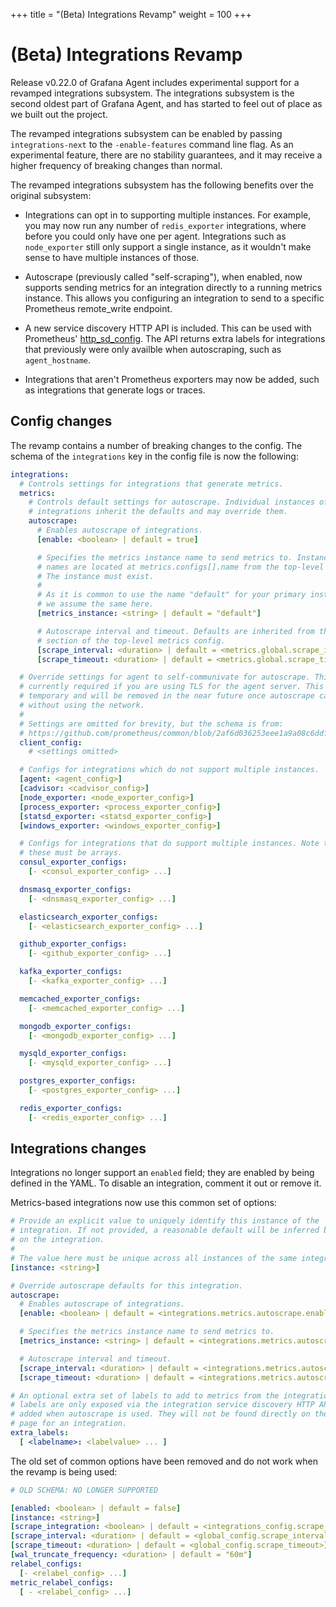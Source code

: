+++
title = "(Beta) Integrations Revamp"
weight = 100
+++

# (Beta) Integrations Revamp

Release v0.22.0 of Grafana Agent includes experimental support for a revamped
integrations subsystem. The integrations subsystem is the second oldest part of
Grafana Agent, and has started to feel out of place as we built out the
project.

The revamped integrations subsystem can be enabled by passing
`integrations-next` to the `-enable-features` command line flag. As an
experimental feature, there are no stability guarantees, and it may receive a
higher frequency of breaking changes than normal.

The revamped integrations subsystem has the following benefits over the
original subsystem:

* Integrations can opt in to supporting multiple instances. For example, you
  may now run any number of `redis_exporter` integrations, where before you
  could only have one per agent. Integrations such as `node_exporter` still
  only support a single instance, as it wouldn't make sense to have multiple
  instances of those.

* Autoscrape (previously called "self-scraping"), when enabled, now supports
  sending metrics for an integration directly to a running metrics instance.
  This allows you configuring an integration to send to a specific Prometheus
  remote_write endpoint.

* A new service discovery HTTP API is included. This can be used with
  Prometheus' [http_sd_config][http_sd_config]. The API returns extra labels
  for integrations that previously were only availble when autoscraping, such
  as `agent_hostname`.

* Integrations that aren't Prometheus exporters may now be added, such as
  integrations that generate logs or traces.

[http_sd_config]: https://prometheus.io/docs/prometheus/latest/configuration/configuration/#http_sd_config

## Config changes

The revamp contains a number of breaking changes to the config. The schema of the
`integrations` key in the config file is now the following:

```yaml
integrations:
  # Controls settings for integrations that generate metrics.
  metrics:
    # Controls default settings for autoscrape. Individual instances of
    # integrations inherit the defaults and may override them.
    autoscrape:
      # Enables autoscrape of integrations.
      [enable: <boolean> | default = true]

      # Specifies the metrics instance name to send metrics to. Instance
      # names are located at metrics.configs[].name from the top-level config.
      # The instance must exist.
      #
      # As it is common to use the name "default" for your primary instance,
      # we assume the same here.
      [metrics_instance: <string> | default = "default"]

      # Autoscrape interval and timeout. Defaults are inherited from the global
      # section of the top-level metrics config.
      [scrape_interval: <duration> | default = <metrics.global.scrape_interval>]
      [scrape_timeout: <duration> | default = <metrics.global.scrape_timeout>]

  # Override settings for agent to self-communivate for autoscrape. This is
  # currently required if you are using TLS for the agent server. This field is
  # temporary and will be removed in the near future once autoscrape can work #
  # without using the network.
  #
  # Settings are omitted for brevity, but the schema is from:
  # https://github.com/prometheus/common/blob/2af6d036253eee1a9a08c6ddf6be6d67537bcdff/config/http_config.go#L177
  client_config:
    # <settings omitted>

  # Configs for integrations which do not support multiple instances.
  [agent: <agent_config>]
  [cadvisor: <cadvisor_config>]
  [node_exporter: <node_exporter_config>]
  [process_exporter: <process_exporter_config>]
  [statsd_exporter: <statsd_exporter_config>]
  [windows_exporter: <windows_exporter_config>]

  # Configs for integrations that do support multiple instances. Note that
  # these must be arrays.
  consul_exporter_configs:
    [- <consul_exporter_config> ...]

  dnsmasq_exporter_configs:
    [- <dnsmasq_exporter_config> ...]

  elasticsearch_exporter_configs:
    [- <elasticsearch_exporter_config> ...]

  github_exporter_configs:
    [- <github_exporter_config> ...]

  kafka_exporter_configs:
    [- <kafka_exporter_config> ...]

  memcached_exporter_configs:
    [- <memcached_exporter_config> ...]

  mongodb_exporter_configs:
    [- <mongodb_exporter_config> ...]

  mysqld_exporter_configs:
    [- <mysqld_exporter_config> ...]

  postgres_exporter_configs:
    [- <postgres_exporter_config> ...]

  redis_exporter_configs:
    [- <redis_exporter_config> ...]
```

## Integrations changes

Integrations no longer support an `enabled` field; they are enabled by being
defined in the YAML. To disable an integration, comment it out or remove it.

Metrics-based integrations now use this common set of options:

```yaml
# Provide an explicit value to uniquely identify this instance of the
# integration. If not provided, a reasonable default will be inferred based
# on the integration.
#
# The value here must be unique across all instances of the same integration.
[instance: <string>]

# Override autoscrape defaults for this integration.
autoscrape:
  # Enables autoscrape of integrations.
  [enable: <boolean> | default = <integrations.metrics.autoscrape.enable>]

  # Specifies the metrics instance name to send metrics to.
  [metrics_instance: <string> | default = <integrations.metrics.autoscrape.metrics_instance>]

  # Autoscrape interval and timeout.
  [scrape_interval: <duration> | default = <integrations.metrics.autoscrape.scrape_interval>]
  [scrape_timeout: <duration> | default = <integrations.metrics.autoscrape.scrape_timeout>]

# An optional extra set of labels to add to metrics from the integration target. These
# labels are only exposed via the integration service discovery HTTP API and
# added when autoscrape is used. They will not be found directly on the metrics
# page for an integration.
extra_labels:
  [ <labelname>: <labelvalue> ... ]
```

The old set of common options have been removed and do not work when the revamp
is being used:

```yaml
# OLD SCHEMA: NO LONGER SUPPORTED

[enabled: <boolean> | default = false]
[instance: <string>]
[scrape_integration: <boolean> | default = <integrations_config.scrape_integrations>]
[scrape_interval: <duration> | default = <global_config.scrape_interval>]
[scrape_timeout: <duration> | default = <global_config.scrape_timeout>]
[wal_truncate_frequency: <duration> | default = "60m"]
relabel_configs:
  [- <relabel_config> ...]
metric_relabel_configs:
  [ - <relabel_config> ...]
```
